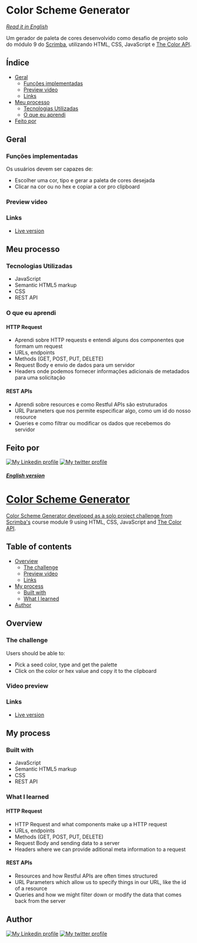 # Color Scheme Generator
_[Read it in English](#english-version)_

Um gerador de paleta de cores desenvolvido como desafio de projeto solo do módulo 9 do [Scrimba](scrimba.com), utilizando HTML, CSS, JavaScript e [The Color API](https://www.thecolorapi.com/docs#schemes).

## Índice

- [Geral](#geral)
  - [Funções implementadas](#funções-implementadas)
  - [Preview video](#preview-video)
  - [Links](#links)
- [Meu processo](#meu-processo)
  - [Tecnologias Utilizadas](#tecnologias-utilizadas)
  - [O que eu aprendi](#o-que-eu-aprendi)
- [Feito por](#feito-por)

## Geral

### Funções implementadas

Os usuários devem ser capazes de:

- Escolher uma cor, tipo e gerar a paleta de cores desejada
- Clicar na cor ou no hex e copiar a cor pro clipboard

### Preview video

### Links

- [Live version](https://color-scheme-generator-eight.vercel.app)

## Meu processo

### Tecnologias Utilizadas

- JavaScript
- Semantic HTML5 markup
- CSS
- REST API


### O que eu aprendi

#### HTTP Request

- Aprendi sobre HTTP requests e entendi alguns dos componentes que formam um request
- URLs, endpoints
- Methods (GET, POST, PUT, DELETE)
- Request Body e envio de dados para um servidor
- Headers onde podemos fornecer informações adicionais de metadados para uma solicitação

#### REST APIs

- Aprendi sobre resources e como Restful APIs são estruturados
- URL Parameters que nos permite especificar algo, como um id do nosso resource
- Queries e como filtrar ou modificar os dados que recebemos do servidor

## Feito por

<div>
  <a href="https://www.linkedin.com/in/ffernando-costa/?locale=en_US" target="_blank"><img src="https://img.shields.io/badge/-LinkedIn-%230077B5?style=for-the-badge&logo=linkedin&logoColor=white" alt="My Linkedin profile"></a>
  <a href="https://twitter.com/ffernandodev" target="_blank"><img src="https://img.shields.io/badge/Twitter-1DA1F2?style=for-the-badge&logo=twitter&logoColor=white" alt="My twitter profile"</a>
</div>

#### _English version_


# Color Scheme Generator

Color Scheme Generator developed as a solo project challenge from [Scrimba's](scrimba.com) course module 9 using HTML, CSS, JavaScript and [The Color API](https://www.thecolorapi.com/docs#schemes).

## Table of contents

- [Overview](#overview)
  - [The challenge](#the-challenge)
  - [Preview video](#preview-video)
  - [Links](#links)
- [My process](#my-process)
  - [Built with](#built-with)
  - [What I learned](#what-i-learned)
- [Author](#author)

## Overview

### The challenge

Users should be able to:

- Pick a seed color, type and get the palette
- Click on the color or hex value and copy it to the clipboard

### Video preview



### Links

- [Live version](https://color-scheme-generator-eight.vercel.app)

## My process

### Built with

- JavaScript
- Semantic HTML5 markup
- CSS
- REST API

### What I learned

#### HTTP Request

- HTTP Request and what components make up a HTTP request
- URLs, endpoints
- Methods (GET, POST, PUT, DELETE)
- Request Body and sending data to a server
- Headers where we can provide aditional meta information to a request

#### REST APIs

- Resources and how Restful APIs are often times structured
- URL Parameters which allow us to specify things in our URL, like the id of a resource
- Queries and how we might filter down or modify the data that comes back from the server

## Author

<div>
  <a href="https://www.linkedin.com/in/ffernando-costa/?locale=en_US" target="_blank"><img src="https://img.shields.io/badge/-LinkedIn-%230077B5?style=for-the-badge&logo=linkedin&logoColor=white" alt="My Linkedin profile"></a>
  <a href="https://twitter.com/ffernandodev" target="_blank"><img src="https://img.shields.io/badge/Twitter-1DA1F2?style=for-the-badge&logo=twitter&logoColor=white" alt="My twitter profile"</a>
</div>
